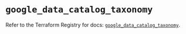 # `google_data_catalog_taxonomy`

Refer to the Terraform Registry for docs: [`google_data_catalog_taxonomy`](https://registry.terraform.io/providers/hashicorp/google/5.30.0/docs/resources/data_catalog_taxonomy).
